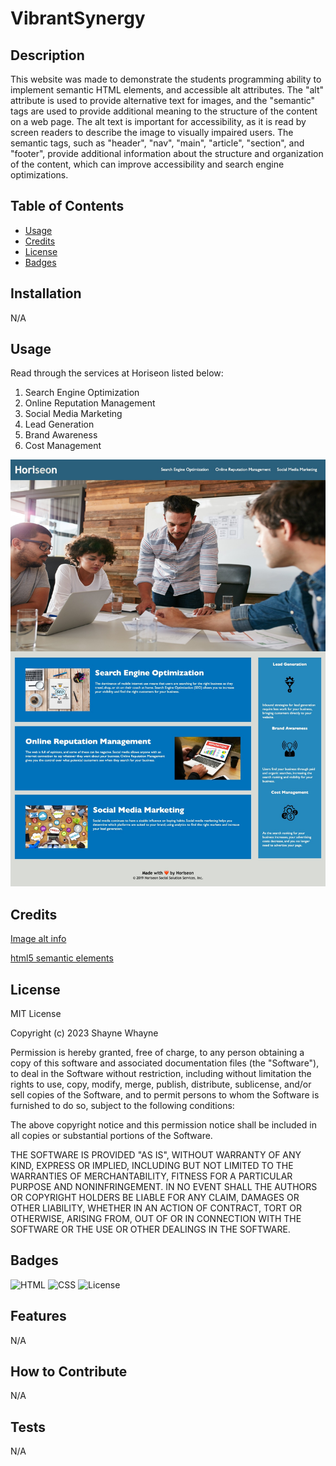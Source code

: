 # VibrantSynergy

## Description

This website was made to demonstrate the students programming ability to implement semantic HTML elements, and accessible alt attributes. The "alt" attribute is used to provide alternative text for images, and the "semantic" tags are used to provide additional meaning to the structure of the content on a web page. The alt text is important for accessibility, as it is read by screen readers to describe the image to visually impaired users. The semantic tags, such as "header", "nav", "main", "article", "section", and "footer", provide additional information about the structure and organization of the content, which can improve accessibility and search engine optimizations.

## Table of Contents

- [Usage](#usage)
- [Credits](#credits)
- [License](#license)
- [Badges](#badges)

## Installation

N/A

## Usage

Read through the services at Horiseon listed below:

1. Search Engine Optimization
2. Online Reputation Management
3. Social Media Marketing
4. Lead Generation
5. Brand Awareness
6. Cost Management

![webpageimage](assets/images/Horiseon.png)

## Credits

[Image alt info](https://www.w3schools.com/tags/att_img_alt.asp)

[html5 semantic elements](https://www.w3schools.com/html/html5_semantic_elements.asp)

## License

MIT License

Copyright (c) 2023 Shayne Whayne

Permission is hereby granted, free of charge, to any person obtaining a copy
of this software and associated documentation files (the "Software"), to deal
in the Software without restriction, including without limitation the rights
to use, copy, modify, merge, publish, distribute, sublicense, and/or sell
copies of the Software, and to permit persons to whom the Software is
furnished to do so, subject to the following conditions:

The above copyright notice and this permission notice shall be included in all
copies or substantial portions of the Software.

THE SOFTWARE IS PROVIDED "AS IS", WITHOUT WARRANTY OF ANY KIND, EXPRESS OR
IMPLIED, INCLUDING BUT NOT LIMITED TO THE WARRANTIES OF MERCHANTABILITY,
FITNESS FOR A PARTICULAR PURPOSE AND NONINFRINGEMENT. IN NO EVENT SHALL THE
AUTHORS OR COPYRIGHT HOLDERS BE LIABLE FOR ANY CLAIM, DAMAGES OR OTHER
LIABILITY, WHETHER IN AN ACTION OF CONTRACT, TORT OR OTHERWISE, ARISING FROM,
OUT OF OR IN CONNECTION WITH THE SOFTWARE OR THE USE OR OTHER DEALINGS IN THE
SOFTWARE.

## Badges

![HTML](https://img.shields.io/badge/HTML-56.7%25-blue) ![CSS](https://img.shields.io/badge/CSS-43.3-teal) ![License](https://img.shields.io/badge/License-MIT-brightgreen)

## Features

N/A

## How to Contribute

N/A

## Tests

N/A